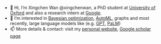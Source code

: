 - 👋 Hi, I’m Xingchen Wan @xingchenwan, a PhD student at [University of Oxford](https://ox.ac.uk) and also a research intern at [Google](https://research.google).
- 👀 I’m interested in [Bayesian optimization](https://en.wikipedia.org/wiki/Bayesian_optimization), [AutoML](https://en.wikipedia.org/wiki/Automated_machine_learning), graphs and most recently, large language models like (e.g. [GPT](https://en.wikipedia.org/wiki/GPT-3), [PaLM](https://ai.googleblog.com/2022/04/pathways-language-model-palm-scaling-to.html))
- 📫 More details & contact: visit my [personal website](https://xingchen.one), [Google scholar page](https://scholar.google.com/citations?user=6KkohssAAAAJ&hl=en&authuser=1)

<!---
xingchenwan/xingchenwan is a ✨ special ✨ repository because its `README.md` (this file) appears on your GitHub profile.
You can click the Preview link to take a look at your changes.
--->
